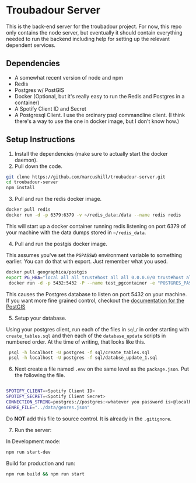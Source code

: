 # Troubadour Server

This is the back-end server for the troubadour project. For now, this repo only contains the node server, but eventually it should contain everything needed to run the backend including help for setting up the relevant dependent services.

## Dependencies
- A somewhat recent version of node and npm
- Redis
- Postgres w/ PostGIS
- Docker (Optional, but it's really easy to run the Redis and Postgres in a container)
- A Spotify Client ID and Secret
- A Postgresql Client. I use the ordinary psql commandline client. (I think there's a way to use the one in docker image, but I don't know how.)


## Setup Instructions
1. Install the dependencies (make sure to actually start the docker daemon).
2. Pull down the code.
```bash
git clone https://github.com/marcushill/troubadour-server.git
cd troubadour-server
npm install
```
3. Pull and run the redis docker image.
```bash
docker pull redis
docker run -d -p 6379:6379 -v ~/redis_data:/data --name redis redis
```
This will start up a docker container running redis listening on port 6379 of your machine with the data dumps stored in `~/redis_data`.

4. Pull and run the postgis docker image.

  This assumes you've set the `PGPASSWD` environment variable to something earlier. You can do that with export. Just remember what you used.

  ```bash
  docker pull geographica/postgis
  export PG_HBA="local all all trust#host all all 0.0.0.0/0 trust#host all all 127.0.0.1/32 trust#host all all ::1/128 trust"
   docker run -d -p 5432:5432 -P --name test_pgcontainer -e "POSTGRES_PASSWD=${PGPASSWD}" geographica/postgis
  ```

  This causes the Postgres database to listen on port 5432 on your machine. If you want more fine grained control, checkout the [documentation for the PostGIS](https://hub.docker.com/r/geographica/postgis/)

5. Setup your database.

  Using your postgres client, run each of the files in `sql/` in order starting with  `create_tables.sql` and then each of the `database_update` scripts in numbered order. At the time of writing, that looks like this.

  ```bash
   psql -h localhost -U postgres -f sql/create_tables.sql
   psql -h localhost -U postgres -f sql/databse_update_1.sql
  ```

6. Next create a file named `.env` on the same level as the `package.json`. Put the following the file.

  ```bash

  SPOTIFY_CLIENT=<Spotify Client ID>
  SPOTIFY_SECRET=<Spotify Client Secret>
  CONNECTION_STRING=postgres://postgres:<whatever you password is>@localhost:5432/troubadour
  GENRE_FILE="../data/genres.json"

  ```
  Do **NOT** add this file to source control. It is already in the `.gitignore`.

7. Run the server:

  In Development mode:
  ```bash
  npm run start-dev
  ```

  Build for production and run:
  ```bash
  npm run build && npm run start
  ```
